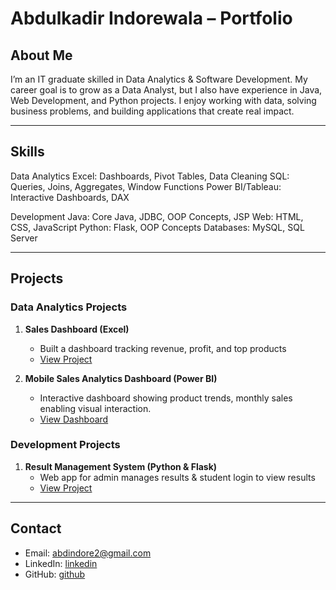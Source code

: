 # Abdulkadir Indorewala – Portfolio

## About Me
I’m an IT graduate skilled in Data Analytics & Software Development.
My career goal is to grow as a Data Analyst, but I also have experience in Java, Web Development, and Python projects.
I enjoy working with data, solving business problems, and building applications that create real impact.

---

## Skills
Data Analytics
Excel: Dashboards, Pivot Tables, Data Cleaning
SQL: Queries, Joins, Aggregates, Window Functions
Power BI/Tableau: Interactive Dashboards, DAX

Development
Java: Core Java, JDBC, OOP Concepts, JSP
Web: HTML, CSS, JavaScript
Python: Flask, OOP Concepts
Databases: MySQL, SQL Server

---

## Projects

### Data Analytics Projects
1. **Sales Dashboard (Excel)**  
   - Built a dashboard tracking revenue, profit, and top products  
   - [View Project](https://docs.google.com/spreadsheets/d/1oZKFIinJtNW20yuQqw1Lcu1YOvz7Vn8C/edit?usp=drive_link&ouid=108335137109364400473&rtpof=true&sd=true)

2. **Mobile Sales Analytics Dashboard (Power BI)**  
   - Interactive dashboard showing product trends, monthly sales enabling visual interaction.  
   - [View Dashboard](https://drive.google.com/drive/folders/1c3DY63NA26GxR4wZbPTGHzORUSeBEVMV?usp=drive_link)


### Development Projects
1. **Result Management System (Python & Flask)**  
   - Web app for admin manages results & student login to view results  
   - [View Project](https://github.com/abd276/RESULT-MANAGEMENT)

---

## Contact
- Email: abdindore2@gmail.com
- LinkedIn: [linkedin](https://www.linkedin.com/in/abdulkadir-indorewala-17859b288?utm_source=share&utm_campaign=share_via&utm_content=profile&utm_medium=android_app)  
- GitHub: [github](https://github.com/abd276)
